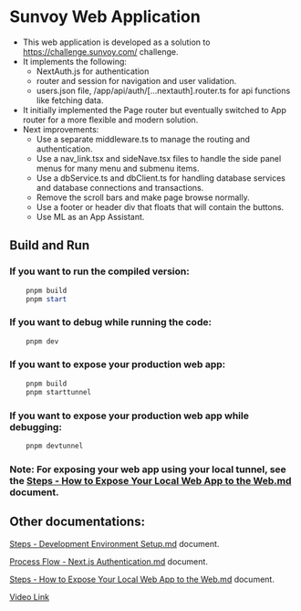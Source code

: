 # Sunvoy Web Application
- This web application is developed as a solution to https://challenge.sunvoy.com/ challenge.
- It implements the following:
    - NextAuth.js for authentication 
    - router and session for navigation and user validation.
    - users.json file, /app/api/auth/[...nextauth].router.ts for api functions like fetching data.
- It initially implemented the Page router but eventually switched to App router for a more flexible and modern solution.
- Next improvements:
    - Use a separate middleware.ts to manage the routing and authentication.
    - Use a nav_link.tsx and sideNave.tsx files to handle the side panel menus for many menu and submenu items.
    - Use a dbService.ts and dbClient.ts for handling database services and database connections and transactions.
    - Remove the scroll bars and make page browse normally.
    - Use a footer or header div that floats that will contain the buttons. 
    - Use ML as an App Assistant.

## Build and Run

### If you want to run the compiled version:
```powershell
    pnpm build
    pnpm start
```

### If you want to debug while running the code:

```powershell
    pnpm dev
```

### If you want to expose your production web app:

```powershell
    pnpm build
    pnpm starttunnel
```

### If you want to expose your production web app while debugging:

```powershell
    pnpm devtunnel
```

### Note: For exposing your web app using your local tunnel, see the [Steps - How to Expose Your Local Web App to the Web.md](Docs/Steps%20-%20How%20to%20Expose%20Your%20Local%20Web%20App%20to%20the%20Web.md) document.

## Other documentations:

[Steps - Development Environment Setup.md](Docs/Steps%20-%20Development%20Environment%20Setup.md) document.

[Process Flow - Next.js Authentication.md](Docs/Process%20Flow%20-%20Next.js%20Authentication.md) document.

[Steps - How to Expose Your Local Web App to the Web.md](Docs/Steps%20-%20How%20to%20Expose%20Your%20Local%20Web%20App%20to%20the%20Web.md) document.

[Video Link](https://www.loom.com/share/b437458930484b3f8977c58450065a5e?sid=ad5203c4-7d2d-40b1-9f3f-8315e260386c)